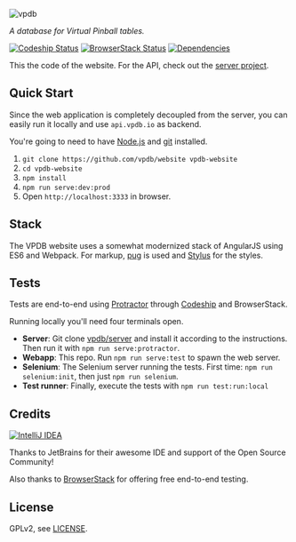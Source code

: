 ![vpdb][text-logo]

*A database for Virtual Pinball tables.*

[![Codeship Status](http://img.shields.io/codeship/7a665bd0-b073-0135-06f3-52802c62f0b1.svg?style=flat-square)](https://app.codeship.com/projects/257675)
[![BrowserStack Status](https://www.browserstack.com/automate/badge.svg?badge_key=RXJHMzgzZ1hZVURNS1pwWUUybFpxUXdOb1daQTlhTmExWms1K3ptenlocz0tLXp2R1VtMUtOOG1PN0tCZ1lJdmdjQ0E9PQ==--59873cb571ddbb196a9f1979a0c316718c2bc23e)](https://www.browserstack.com/automate/public-build/RXJHMzgzZ1hZVURNS1pwWUUybFpxUXdOb1daQTlhTmExWms1K3ptenlocz0tLXp2R1VtMUtOOG1PN0tCZ1lJdmdjQ0E9PQ==--59873cb571ddbb196a9f1979a0c316718c2bc23e)
[![Dependencies](https://david-dm.org/vpdb/website.svg?style=flat-square)](https://david-dm.org/vpdb/website)

This the code of the website. For the API, check out the [server project](https://github.com/vpdb/server).

## Quick Start

Since the web application is completely decoupled from the server, you can easily run it locally and use `api.vpdb.io` as backend.

You're going to need to have [Node.js](https://nodejs.org/) and [git](https://git-scm.com/downloads) installed.

1. `git clone https://github.com/vpdb/website vpdb-website`
2. `cd vpdb-website`
3. `npm install`
4. `npm run serve:dev:prod`
5. Open `http://localhost:3333` in browser.

## Stack

The VPDB website uses a somewhat modernized stack of AngularJS using ES6 and Webpack. For markup, [pug](https://pugjs.org/api/getting-started.html) is used and [Stylus](http://stylus-lang.com/) for the styles.


## Tests

Tests are end-to-end using [Protractor](http://www.protractortest.org) through [Codeship](https://codeship.com/) and BrowserStack.

Running locally you'll need four terminals open.

- **Server**: Git clone [vpdb/server](https://github.com/vpdb/server) and install it according to 
  the instructions. Then run it with `npm run serve:protractor`.
- **Webapp**: This repo. Run `npm run serve:test` to spawn the web server.
- **Selenium**: The Selenium server running the tests. First time: `npm run selenium:init`, then just `npm run selenium`. 
- **Test runner**: Finally, execute the tests with `npm run test:run:local`

## Credits

[![IntelliJ IDEA][idea-image]][idea-url]

Thanks to JetBrains for their awesome IDE and support of the Open Source Community!

Also thanks to [BrowserStack](https://www.browserstack.com) for offering free end-to-end testing.

## License

GPLv2, see [LICENSE](LICENSE).

[text-logo]: https://github.com/vpdb/backend/raw/master/gfx/text-logo.png
[travis-image]: https://img.shields.io/travis/vpdb/backend.svg?style=flat-square
[idea-image]: https://raw.githubusercontent.com/vpdb/backend/master/gfx/logo_IntelliJIDEA.png
[idea-url]: https://www.jetbrains.com/idea/